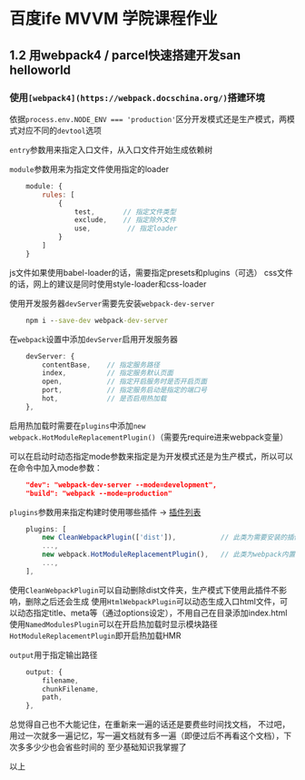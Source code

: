 # 百度ife MVVM 学院课程作业

## 1.2 用webpack4 / parcel快速搭建开发san helloworld

### 使用`[webpack4](https://webpack.docschina.org/)`搭建环境

依据`process.env.NODE_ENV === 'production'`区分开发模式还是生产模式，两模式对应不同的`devtool`选项

`entry`参数用来指定入口文件，从入口文件开始生成依赖树

`module`参数用来为指定文件使用指定的loader

```js
    module: {
        rules: [
            {
                test,       // 指定文件类型
                exclude,    // 指定除外文件
                use,         // 指定loader
            }
        ]
    }
```

js文件如果使用babel-loader的话，需要指定presets和plugins（可选）
css文件的话，网上的建议是同时使用style-loader和css-loader

使用开发服务器`devServer`需要先安装`webpack-dev-server`

```bat
    npm i --save-dev webpack-dev-server
```

在`webpack`设置中添加`devServer`启用开发服务器

```js
    devServer: {
        contentBase,    // 指定服务路径
        index,          // 指定服务默认页面
        open,           // 指定开启服务时是否开启页面
        port,           // 指定服务启动是指定的端口号
        hot,            // 是否启用热加载
    },
```

启用热加载时需要在`plugins`中添加`new webpack.HotModuleReplacementPlugin()`（需要先require进来webpack变量）

可以在启动时动态指定mode参数来指定是为开发模式还是为生产模式，所以可以在命令中加入mode参数：

```json
    "dev": "webpack-dev-server --mode=development",
    "build": "webpack --mode=production"
```

`plugins`参数用来指定构建时使用哪些插件 -> [插件列表](https://webpack.docschina.org/plugins)

```js
    plugins: [
        new CleanWebpackPlugin(['dist']),           // 此类为需要安装的插件
        ...,
        new webpack.HotModuleReplacementPlugin(),   // 此类为webpack内置插件
        ...,
    ],
```

使用`CleanWebpackPlugin`可以自动删除dist文件夹，生产模式下使用此插件不影响，删除之后还会生成
使用`HtmlWebpackPlugin`可以动态生成入口html文件，可以动态指定title、meta等（通过options设定），不用自己在目录添加index.html
使用`NamedModulesPlugin`可以在开启热加载时显示模块路径
`HotModuleReplacementPlugin`即开启热加载HMR

`output`用于指定输出路径

```js
    output: {
        filename,
        chunkFilename,
        path,
    },
```

总觉得自己也不大能记住，在重新来一遍的话还是要费些时间找文档，
不过吧，用过一次就多一遍记忆，写一遍文档就有多一遍（即便过后不再看这个文档），下次多多少少也会省些时间的
至少基础知识我掌握了

以上
